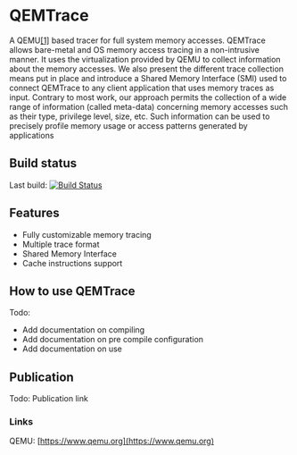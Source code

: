 # QEMTrace

A QEMU[[1]](https://www.qemu.org) based tracer for full system memory accesses.
QEMTrace allows bare-metal and OS memory access tracing in a non-intrusive manner. It uses the virtualization provided by QEMU to collect
information about the memory accesses. We also present the different trace collection means put in place
and introduce a Shared Memory Interface (SMI) used to connect QEMTrace to any client application that
uses memory traces as input. Contrary to most work, our approach permits the collection of a wide range
of information (called meta-data) concerning memory accesses such as their type, privilege level, size, etc.
Such information can be used to precisely profile memory usage or access patterns generated by applications

## Build status
Last build: [![Build Status](https://travis-ci.com/Oxmose/QEMTrace.svg?token=FemmxkqNFEyYqtL2nUhs&branch=master)](https://travis-ci.com/Oxmose/QEMTrace)

## Features
- Fully customizable memory tracing
- Multiple trace format
- Shared Memory Interface
- Cache instructions support

## How to use QEMTrace
Todo: 
* Add documentation on compiling
* Add documentation on pre compile configuration
* Add documentation on use

## Publication
Todo: Publication link

### Links
QEMU: [https://www.qemu.org](https://www.qemu.org)
